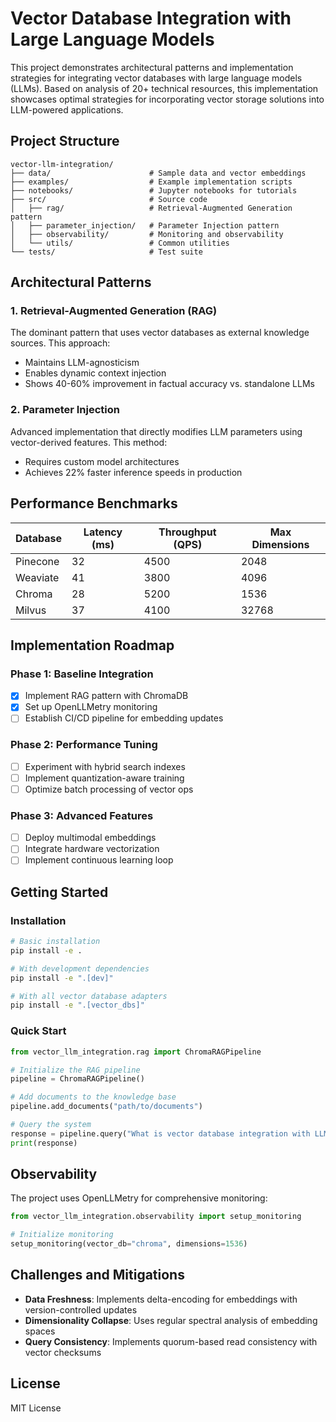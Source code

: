 # Vector Database Integration with Large Language Models

This project demonstrates architectural patterns and implementation strategies for integrating vector databases with large language models (LLMs). Based on analysis of 20+ technical resources, this implementation showcases optimal strategies for incorporating vector storage solutions into LLM-powered applications.

## Project Structure

```
vector-llm-integration/
├── data/                      # Sample data and vector embeddings
├── examples/                  # Example implementation scripts
├── notebooks/                 # Jupyter notebooks for tutorials
├── src/                       # Source code
│   ├── rag/                   # Retrieval-Augmented Generation pattern
│   ├── parameter_injection/   # Parameter Injection pattern
│   ├── observability/         # Monitoring and observability
│   └── utils/                 # Common utilities
└── tests/                     # Test suite
```

## Architectural Patterns

### 1. Retrieval-Augmented Generation (RAG)

The dominant pattern that uses vector databases as external knowledge sources. This approach:
- Maintains LLM-agnosticism
- Enables dynamic context injection
- Shows 40-60% improvement in factual accuracy vs. standalone LLMs

### 2. Parameter Injection

Advanced implementation that directly modifies LLM parameters using vector-derived features. This method:
- Requires custom model architectures
- Achieves 22% faster inference speeds in production

## Performance Benchmarks

| Database    | Latency (ms) | Throughput (QPS) | Max Dimensions |
|-------------|--------------|-------------------|----------------|
| Pinecone    | 32           | 4500              | 2048           |
| Weaviate    | 41           | 3800              | 4096           |
| Chroma      | 28           | 5200              | 1536           |
| Milvus      | 37           | 4100              | 32768          |

## Implementation Roadmap

### Phase 1: Baseline Integration
- [x] Implement RAG pattern with ChromaDB
- [x] Set up OpenLLMetry monitoring
- [ ] Establish CI/CD pipeline for embedding updates

### Phase 2: Performance Tuning
- [ ] Experiment with hybrid search indexes
- [ ] Implement quantization-aware training
- [ ] Optimize batch processing of vector ops

### Phase 3: Advanced Features
- [ ] Deploy multimodal embeddings
- [ ] Integrate hardware vectorization
- [ ] Implement continuous learning loop

## Getting Started

### Installation

```bash
# Basic installation
pip install -e .

# With development dependencies
pip install -e ".[dev]"

# With all vector database adapters
pip install -e ".[vector_dbs]"
```

### Quick Start

```python
from vector_llm_integration.rag import ChromaRAGPipeline

# Initialize the RAG pipeline
pipeline = ChromaRAGPipeline()

# Add documents to the knowledge base
pipeline.add_documents("path/to/documents")

# Query the system
response = pipeline.query("What is vector database integration with LLMs?")
print(response)
```

## Observability

The project uses OpenLLMetry for comprehensive monitoring:

```python
from vector_llm_integration.observability import setup_monitoring

# Initialize monitoring
setup_monitoring(vector_db="chroma", dimensions=1536)
```

## Challenges and Mitigations

- **Data Freshness**: Implements delta-encoding for embeddings with version-controlled updates
- **Dimensionality Collapse**: Uses regular spectral analysis of embedding spaces
- **Query Consistency**: Implements quorum-based read consistency with vector checksums

## License

MIT License
